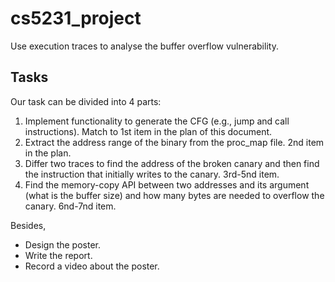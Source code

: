 # cs5231_project
 Use execution traces to analyse the buffer overflow vulnerability.

## Tasks

Our task can be divided into 4 parts:
1. Implement functionality to generate the CFG (e.g., jump and call instructions). Match to 1st item in the plan of this document.
2. Extract the address range of the binary from the proc_map file. 2nd item in the plan.
3. Differ two traces to find the address of the broken canary and then find the instruction that initially writes to the canary. 3rd-5nd item.
4. Find the memory-copy API between two addresses and its argument (what is the buffer size) and how many bytes are needed to overflow the canary. 6nd-7nd item.

Besides,
- Design the poster. 
- Write the report.
- Record a video about the poster.